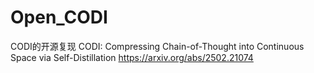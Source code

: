 # Open_CODI
CODI的开源复现
CODI: Compressing Chain-of-Thought into Continuous Space via Self-Distillation
https://arxiv.org/abs/2502.21074
